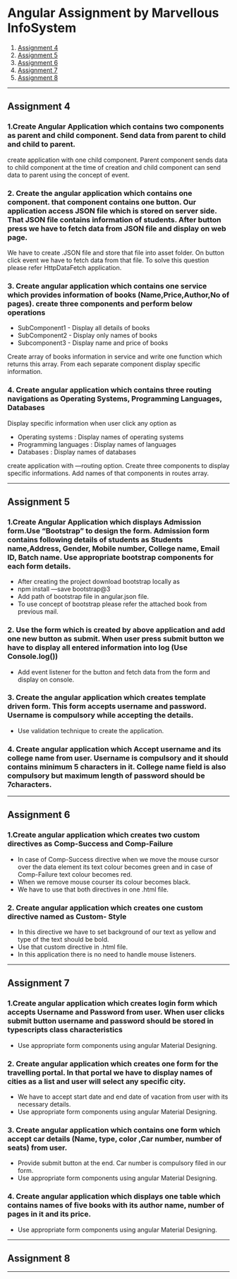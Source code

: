 # Angular Assignment by Marvellous InfoSystem

1. [Assignment 4](#assignment-4)
1. [Assignment 5](#assignment-5)
1. [Assignment 6](#assignment-6)
1. [Assignment 7](#assignment-7)
1. [Assignment 8](#assignment-8)

---

## Assignment 4

### 1.Create Angular Application which contains two components as parent and child component. Send data from parent to child and child to parent.

create application with one child component. Parent component sends data to child
component at the time of creation and child component can send data to parent using the
concept of event.

### 2. Create the angular application which contains one component. that component contains one button. Our application access JSON file which is stored on server side. That JSON file contains information of students. After button press we have to fetch data from JSON file and display on web page.

We have to create .JSON file and store that file into asset folder. On button click event we
have to fetch data from that file. To solve this question please refer HttpDataFetch application.

### 3. Create angular application which contains one service which provides information of books (Name,Price,Author,No of pages). create three components and perform below operations

- SubComponent1 - Display all details of books
- SubComponent2 - Display only names of books
- Subcomponent3 - Display name and price of books

Create array of books information in service and write one function which returns this
array. From each separate component display specific information.

### 4. Create angular application which contains three routing navigations as Operating Systems, Programming Languages, Databases

Display specific information when user click any option as

- Operating systems : Display names of operating systems
- Programming languages : Display names of languages
- Databases : Display names of databases

create application with —routing option. Create three components to display specific
informations. Add names of that components in routes array.

---

## Assignment 5

### 1.Create Angular Application which displays Admission form.Use “Bootstrap” to design the form. Admission form contains following details of students as Students name,Address, Gender, Mobile number, College name, Email ID, Batch name. Use appropriate bootstrap components for each form details.

- After creating the project download bootstrap locally as
- npm install —save bootstrap@3
- Add path of bootstrap file in angular.json file.
- To use concept of bootstrap please refer the attached book from previous mail.

### 2. Use the form which is created by above application and add one new button as submit. When user press submit button we have to display all entered information into log (Use Console.log())

- Add event listener for the button and fetch data from the form and display on console.

### 3. Create the angular application which creates template driven form. This form accepts username and password. Username is compulsory while accepting the details.

- Use validation technique to create the application.

### 4. Create angular application which Accept username and its college name from user. Username is compulsory and it should contains minimum 5 characters in it. College name field is also compulsory but maximum length of password should be 7characters.

---

## Assignment 6

### 1.Create angular application which creates two custom directives as Comp-Success and Comp-Failure

- In case of Comp-Success directive when we move the mouse cursor over the data element its text colour becomes green and in case of Comp-Failure text colour becomes red.
- When we remove mouse courser its colour becomes black.
- We have to use that both directives in one .html file.

### 2. Create angular application which creates one custom directive named as Custom- Style

- In this directive we have to set background of our text as yellow and type of the text should be bold.
- Use that custom directive in .html file.
- In this application there is no need to handle mouse listeners.

---

## Assignment 7

### 1.Create angular application which creates login form which accepts Username and Password from user. When user clicks submit button username and password should be stored in typescripts class characteristics

- Use appropriate form components using angular Material Designing.

### 2. Create angular application which creates one form for the travelling portal. In that portal we have to display names of cities as a list and user will select any specific city.

- We have to accept start date and end date of vacation from user with its necessary details.
- Use appropriate form components using angular Material Designing.

### 3. Create angular application which contains one form which accept car details (Name, type, color ,Car number, number of seats) from user.

- Provide submit button at the end. Car number is compulsory filed in our form.
- Use appropriate form components using angular Material Designing.

### 4. Create angular application which displays one table which contains names of five books with its author name, number of pages in it and its price.

- Use appropriate form components using angular Material Designing.

---

## Assignment 8

---